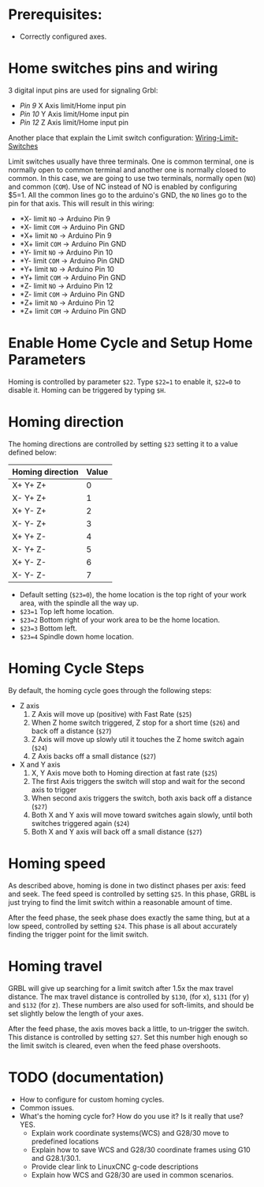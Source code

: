# Prerequisites:

 * Correctly configured axes.

# Home switches pins and wiring

3 digital input pins are used for signaling Grbl:

- *Pin 9* X Axis limit/Home input pin
- *Pin 10* Y Axis limit/Home input pin
- *Pin 12* Z Axis limit/Home input pin

Another place that explain the Limit switch configuration: [Wiring-Limit-Switches](https://github.com/gnea/grbl/wiki/Wiring-Limit-Switches)

Limit switches usually have three terminals. One is common terminal, one is normally open to common terminal and another one is normally closed to common. In this case, we are going to use two terminals, normally open (`NO`) and common (`COM`). Use of NC instead of NO is enabled by configuring $5=1. All the common lines go to the arduino's GND, the `NO` lines go to the pin for that axis. This will result in this wiring:


- *X- limit `NO` -> Arduino Pin 9
- *X- limit `COM` -> Arduino Pin GND
- *X+ limit `NO` -> Arduino Pin 9
- *X+ limit `COM` -> Arduino Pin GND
- *Y- limit `NO` -> Arduino Pin 10
- *Y- limit `COM` -> Arduino Pin GND
- *Y+ limit `NO` -> Arduino Pin 10
- *Y+ limit `COM` -> Arduino Pin GND
- *Z- limit `NO` -> Arduino Pin 12
- *Z- limit `COM` -> Arduino Pin GND
- *Z+ limit `NO` -> Arduino Pin 12
- *Z+ limit `COM` -> Arduino Pin GND

# Enable Home Cycle and Setup Home Parameters

Homing is controlled by parameter `$22`. Type `$22=1` to enable it, `$22=0` to disable it. Homing can be triggered by typing `$H`.

# Homing direction

The homing directions are controlled by setting `$23` setting it to a value defined below:

| Homing direction | Value  |
| ---------------- | ------ |
| X+ Y+ Z+         | 0      |
| X- Y+ Z+         | 1      |
| X+ Y- Z+         | 2      |
| X- Y- Z+         | 3      |
| X+ Y+ Z-         | 4      |
| X- Y+ Z-         | 5      |
| X+ Y- Z-         | 6      |
| X- Y- Z-         | 7      |

- Default setting (`$23=0`), the home location is the top right of your work area, with the spindle all the way up. 
- `$23=1` Top left home location. 
- `$23=2` Bottom right of your work area to be the home location. 
- `$23=3` Bottom left.
- `$23=4` Spindle down home location.

# Homing Cycle Steps

By default, the homing cycle goes through the following steps:

- Z axis
  1.    Z Axis will move up (positive) with Fast Rate (`$25`)
  1.    When Z home switch triggered, Z stop for a short time (`$26`) and back off a distance (`$27`)
  1.    Z Axis will move up slowly util it touches the Z home switch again (`$24`)
  1.    Z Axis backs off a small distance (`$27`)
- X and Y axis
  1.    X, Y Axis move both to Homing direction at fast rate  (`$25`)
  1.    The first Axis triggers the switch will stop and wait for the second axis to trigger
  1.    When second axis triggers the switch, both axis back off a distance  (`$27`)
  1.    Both X and Y axis will move toward switches again slowly, until both switches triggered again  (`$24`)
  1.    Both X and Y axis will back off a small distance (`$27`)

# Homing speed

As described above, homing is done in two distinct phases per axis: feed and seek. The feed speed is controlled by setting `$25`. In this phase, GRBL is just trying to find the limit switch within a reasonable amount of time.

After the feed phase, the seek phase does exactly the same thing, but at a low speed, controlled by setting `$24`. This phase is all about accurately finding the trigger point for the limit switch.

# Homing travel

GRBL will give up searching for a limit switch after 1.5x the max travel distance. The max travel distance is controlled by `$130`, (for x), `$131` (for y) and `$132` (for z). These numbers are also used for soft-limits, and should be set slightly below the length of your axes.

After the feed phase, the axis moves back a little, to un-trigger the switch. This distance is controlled by setting `$27`. Set this number high enough so the limit switch is cleared, even when the feed phase overshoots.

# TODO (documentation)

- How to configure for custom homing cycles.
- Common issues.
- What's the homing cycle for? How do you use it? Is it really that use? YES.
  - Explain work coordinate systems(WCS) and G28/30 move to predefined locations
  - Explain how to save WCS and G28/30 coordinate frames using G10 and G28.1/30.1.
  - Provide clear link to LinuxCNC g-code descriptions
  - Explain how WCS and G28/30 are used in common scenarios.
